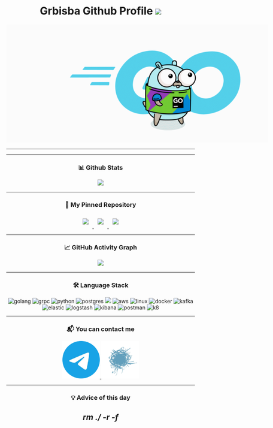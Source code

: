<div align="center">

<h1>Grbisba Github Profile
    <img src="https://komarev.com/ghpvc/?username=Grbisba&color=69d6e4" width="100px"/>
</h1>

<p style="width: 700px;">
<img src="Go_8001611039611515.gif">
<p>

____

[//]: # ()
[//]: # (<div class="backend-icons">)

[//]: # (    <h4 > Backend </h4>)

[//]: # (    <p style="width: 50px; display: inline-block;margin: 10px; padding-top: 6px; padding-left: 10px; padding-right: 10px; background: white; border-radius: 15px;">)

[//]: # (    <img src="https://cdn.jsdelivr.net/gh/devicons/devicon@latest/icons/go/go-original-wordmark.svg" alt="golang"/>)

[//]: # (    </p>)

[//]: # (    <p style="width: 50px; display: inline-block;margin: 10px; padding-top: 6px; padding-left: 10px; padding-right: 10px; background: white; border-radius: 15px;">)

[//]: # (    <img src="https://cdn.jsdelivr.net/gh/devicons/devicon@latest/icons/grpc/grpc-plain.svg" />)

[//]: # (    </p>)

[//]: # (    <p style="width: 50px; display: inline-block;margin: 10px; padding-top: 6px; padding-left: 10px; padding-right: 10px; background: white; border-radius: 15px;">)

[//]: # (    <img src="https://cdn.jsdelivr.net/gh/devicons/devicon@latest/icons/python/python-original.svg" />)

[//]: # (    </p>)

[//]: # (</div>)

[//]: # ()
[//]: # (<div class="SQL">)

[//]: # (    <h4> SQL </h4>)

[//]: # (    <p style="width: 50px; display: inline-block; margin: 10px; padding-top: 6px; padding-left: 10px; padding-right: 10px; background: white; border-radius: 15px;">)

[//]: # (        <img src="https://cdn.jsdelivr.net/gh/devicons/devicon@latest/icons/postgresql/postgresql-original.svg" />)

[//]: # (    </p>)

[//]: # (    <p style="width: 50px; display: inline-block; margin: 10px; padding-top: 6px; padding-left: 10px; padding-right: 10px; background: white; border-radius: 15px;">)

[//]: # (    <img src="https://cdn.jsdelivr.net/gh/devicons/devicon@latest/icons/redis/redis-original.svg" />)

[//]: # (    </p>)

[//]: # (</div>)

[//]: # ()
[//]: # (<div class="DevOps">)

[//]: # (    <h4> DevOps </h4>)

[//]: # (    <p style="width: 50px; display: inline-block; margin: 10px; padding-top: 6px; padding-left: 10px; padding-right: 10px; background: white; border-radius: 15px;">)

[//]: # (    <img src="https://cdn.jsdelivr.net/gh/devicons/devicon@latest/icons/amazonwebservices/amazonwebservices-plain-wordmark.svg" width="50px"/>)

[//]: # (    </p>)

[//]: # (    <p style="width: 50px; display: inline-block; margin: 10px; padding-top: 6px; padding-left: 10px; padding-right: 10px; background: white; border-radius: 15px;">)

[//]: # (    <img src="https://cdn.jsdelivr.net/gh/devicons/devicon@latest/icons/linux/linux-original.svg" />)

[//]: # (    </p>)

[//]: # (    <p style="width: 50px; display: inline-block; margin: 10px; padding-top: 6px; padding-left: 10px; padding-right: 10px; background: white; border-radius: 15px;">)

[//]: # (    <img src="https://cdn.jsdelivr.net/gh/devicons/devicon@latest/icons/docker/docker-original.svg" />)

[//]: # (    </p>)

[//]: # (</div>)

[//]: # ()
[//]: # (<div class="Logs">)

[//]: # (    <h4> Logging </h4>)

[//]: # (    <p style="width: 50px; display: inline-block; margin: 10px; padding-top: 6px; padding-left: 10px; padding-right: 10px; background: white; border-radius: 15px;">)

[//]: # (    <img src="https://cdn.jsdelivr.net/gh/devicons/devicon@latest/icons/apachekafka/apachekafka-original.svg"/>)

[//]: # (    </p>)

[//]: # (    <p style="width: 50px; display: inline-block; margin: 10px; padding-top: 6px; padding-left: 10px; padding-right: 10px; background: white; border-radius: 15px;">)

[//]: # (    <img src="https://cdn.jsdelivr.net/gh/devicons/devicon@latest/icons/elasticsearch/elasticsearch-original.svg" />)

[//]: # (    </p>)

[//]: # (    <p style="width: 50px; display: inline-block; margin: 10px; padding-top: 6px; padding-left: 10px; padding-right: 10px; background: white; border-radius: 15px;">)

[//]: # (    <img src="https://cdn.jsdelivr.net/gh/devicons/devicon@latest/icons/kibana/kibana-original.svg" />)

[//]: # (    </p>)

[//]: # (</div>)

[//]: # ()
[//]: # (<div class="QA">)

[//]: # (    <h4> QA </h4>)

[//]: # (    <p style="width: 50px; display: inline-block; margin: 10px; padding-top: 6px; padding-left: 10px; padding-right: 10px; background: white; border-radius: 15px;">)

[//]: # (    <img src="https://cdn.jsdelivr.net/gh/devicons/devicon@latest/icons/postman/postman-original.svg" />)

[//]: # (    <p>)

[//]: # (</div>)

[//]: # (<h3>🛠 Most Used Languages</h3>)
[//]: # (<div class="mul">)
[//]: # (    <picture>)
[//]: # (        <source)
[//]: # (        srcset="https://github-readme-stats.vercel.app/api/top-langs/?username=grbisba&theme=vue-dark")
[//]: # (        media="&#40;prefers-color-scheme: dark&#41;")
[//]: # (        />)
[//]: # (        <source)
[//]: # (        srcset="https://github-readme-stats.vercel.app/api/top-langs/?username=grbisba&theme=vue")
[//]: # (        media="&#40;prefers-color-scheme: light&#41;, &#40;prefers-color-scheme: no-preference&#41;")
[//]: # (        />)
[//]: # (        <img src="https://github-readme-stats.vercel.app/api/top-langs/?username=grbisba"/>)
[//]: # (    </picture>)
[//]: # (</div>)

____

<div class="stats">
    <h3>📊 Github Stats</h3>
    <picture>
        <source
                srcset="https://github-readme-stats.vercel.app/api?username=grbisba&show_icons=true&theme=vue-dark"
                media="(prefers-color-scheme: dark)"
        />
        <source
                srcset="https://github-readme-stats.vercel.app/api?username=grbisba&show_icons=true&theme=vue"
                media="(prefers-color-scheme: light), (prefers-color-scheme: no-preference)"
        />
        <img src="https://github-readme-stats.vercel.app/api?username=grbisba&show_icons=true"/>
    </picture>
</div>

____

<div class="pinned-images">
    <h3>📌 My Pinned Repository</h3>
    <a href="https://github.com/Grbisba/Package">
        <picture>
            <source
                    srcset="https://github-readme-stats.vercel.app/api/pin/?username=grbisba&repo=Package&theme=vue-dark&show_owner=true"
                    media="(prefers-color-scheme: dark)"
            />
            <source
                    srcset="https://github-readme-stats.vercel.app/api/pin/?username=grbisba&repo=Package&theme=vue&show_owner=true"
                    media="(prefers-color-scheme: light), (prefers-color-scheme: no-preference)"
            />
            <img style="margin: 10px" src="https://github-readme-stats.vercel.app/api/pin/?username=grbisba&repo=Package">
        </picture>
    </a>
    <a href="https://github.com/Grbisba/Logger">
        <picture>
            <source
                    srcset="https://github-readme-stats.vercel.app/api/pin/?username=grbisba&repo=Logger&theme=vue-dark&show_owner=true"
                    media="(prefers-color-scheme: dark)"
            />
            <source
                    srcset="https://github-readme-stats.vercel.app/api/pin/?username=grbisba&repo=Logger&theme=vue&show_owner=true"
                    media="(prefers-color-scheme: light), (prefers-color-scheme: no-preference)"
            />
            <img style="margin: 10px" src="https://github-readme-stats.vercel.app/api/pin/?username=grbisba&repo=Logger">
        </picture>
    </a>
    <a href="https://github.com/Grbisba/hack-backend">
        <picture>
            <source
                    srcset="https://github-readme-stats.vercel.app/api/pin/?username=grbisba&repo=hack-backend&theme=vue-dark&show_owner=true"
                    media="(prefers-color-scheme: dark)"
            />
            <source
                    srcset="https://github-readme-stats.vercel.app/api/pin/?username=grbisba&repo=hack-backend&theme=vue&show_owner=true"
                    media="(prefers-color-scheme: light), (prefers-color-scheme: no-preference)"
            />
            <img style="margin: 10px" src="https://github-readme-stats.vercel.app/api/pin/?username=grbisba&repo=hack-backend">
        </picture>
    </a>
</div>

____

<div class="graph">
<h3>📈 GitHub Activity Graph</h3>
    <picture>
        <source
                srcset="https://github-readme-activity-graph.vercel.app/graph?username=grbisba&radius=8&theme=vue"
                media="(prefers-color-scheme: dark)"
        />
        <source
                srcset="https://github-readme-activity-graph.vercel.app/graph?username=grbisba&radius=8&theme=github-light"
                media="(prefers-color-scheme: light), (prefers-color-scheme: no-preference)"
        />
        <img src="https://github-readme-activity-graph.vercel.app/graph?username=grbisba&radius=8&theme=github-light"/>
    </picture>
</div>

____

<h3>🛠 Language Stack</h3>

<div class="languages" align-content="center">
    <img src="https://cdn.jsdelivr.net/gh/devicons/devicon@latest/icons/go/go-original-wordmark.svg" alt="golang" width="50px"/>
    <img src="https://cdn.jsdelivr.net/gh/devicons/devicon@latest/icons/grpc/grpc-plain.svg" alt="grpc" width="50px"/>
    <img src="https://cdn.jsdelivr.net/gh/devicons/devicon@latest/icons/python/python-original.svg" alt="python" width="50px"/>
    <img src="https://cdn.jsdelivr.net/gh/devicons/devicon@latest/icons/postgresql/postgresql-original.svg" alt="postgres" width="50px"/>
    <img src="https://cdn.jsdelivr.net/gh/devicons/devicon@latest/icons/redis/redis-original.svg" width="50px"/>
    <img src="https://cdn.jsdelivr.net/gh/devicons/devicon@latest/icons/amazonwebservices/amazonwebservices-plain-wordmark.svg" alt="aws" width="50px"/>
    <img src="https://cdn.jsdelivr.net/gh/devicons/devicon@latest/icons/linux/linux-original.svg" alt="linux" width="50px"/>
    <img src="https://cdn.jsdelivr.net/gh/devicons/devicon@latest/icons/docker/docker-original.svg" alt="docker" width="50px"/>
    <img src="https://cdn.jsdelivr.net/gh/devicons/devicon@latest/icons/apachekafka/apachekafka-original.svg" alt="kafka" width="50px"/>
    <img src="https://cdn.jsdelivr.net/gh/devicons/devicon@latest/icons/elasticsearch/elasticsearch-original.svg" alt="elastic" width="50px"/>
    <img src="https://cdn.jsdelivr.net/gh/devicons/devicon@latest/icons/logstash/logstash-original.svg" alt="logstash" width="50px"/>
    <img src="https://cdn.jsdelivr.net/gh/devicons/devicon@latest/icons/kibana/kibana-original.svg" alt="kibana" width="50px"/>
    <img src="https://cdn.jsdelivr.net/gh/devicons/devicon@latest/icons/postman/postman-original.svg" alt="postman" width="50px"/>
    <img src="https://cdn.jsdelivr.net/gh/devicons/devicon@latest/icons/kubernetes/kubernetes-original.svg" alt="k8" width="50px"/>
</div>

____

<div class="contact">
    <h3>📬 You can contact me</h3>
    <a href="https://t.me/Grbisba">
        <img src="telegramm.png" height="100px" width="100px" alt="my telegram"/>
    </a>
    <a href="https://habr.com/ru/users/Grbisba/">
        <img src="habr.png" height="100px" width="100px" alt="my habr"/>
    </a>
</div>

____

<div>
    <h3>
        💡 Advice of this day
    </h3>
    <h2>
    <em> rm ./ -r -f </em>
    </h2>
</div>
</div>
